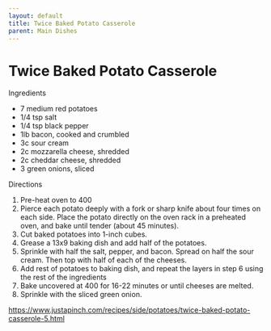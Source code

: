 ```yaml
---
layout: default
title: Twice Baked Potato Casserole
parent: Main Dishes
---
```

# Twice Baked Potato Casserole

Ingredients
  * 7 medium red potatoes
  * 1/4 tsp salt
  * 1/4 tsp black pepper
  * 1lb bacon, cooked and crumbled
  * 3c sour cream
  * 2c mozzarella cheese, shredded
  * 2c cheddar cheese, shredded
  * 3 green onions, sliced

Directions
  1. Pre-heat oven to 400
  2. Pierce each potato deeply with a fork or sharp knife about four times on each side. Place the potato directly on the oven rack in a preheated oven, and bake until tender (about 45 minutes).
  3. Cut baked potatoes into 1-inch cubes.
  4. Grease a 13x9 baking dish and add half of the potatoes.
  5. Sprinkle with half the salt, pepper, and bacon. Spread on half the sour cream. Then top with half of each of the cheeses. 
  6. Add rest of potatoes to baking dish, and repeat the layers in step 6 using the rest of the ingredients
  7. Bake uncovered at 400 for 16-22 minutes or until cheeses are melted.
  8. Sprinkle with the sliced green onion.

<https://www.justapinch.com/recipes/side/potatoes/twice-baked-potato-casserole-5.html>